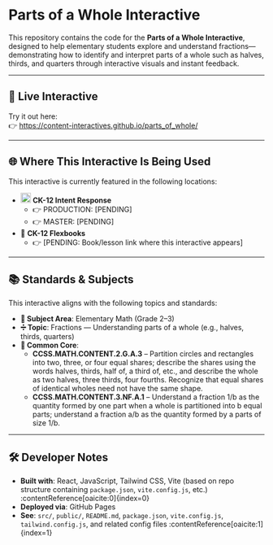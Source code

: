 # Parts of a Whole Interactive

This repository contains the code for the **Parts of a Whole Interactive**, designed to help elementary students explore and understand fractions—demonstrating how to identify and interpret parts of a whole such as halves, thirds, and quarters through interactive visuals and instant feedback.

---

## 🔗 Live Interactive

Try it out here:  
👉 https://content-interactives.github.io/parts_of_whole/

---

## 🌐 Where This Interactive Is Being Used

This interactive is currently featured in the following locations:

- <img width="20" height="20" alt="image" src="https://github.com/user-attachments/assets/5d12571f-8e12-4441-98ab-c0bc94069a96" /> **CK-12 Intent Response**  
  - 👉 PRODUCTION: [PENDING]  
  - 👉 MASTER: [PENDING]  
- 📘 **CK-12 Flexbooks**  
  - 👉 [PENDING: Book/lesson link where this interactive appears]

---

## 📚 Standards & Subjects

This interactive aligns with the following topics and standards:

- **📂 Subject Area**: Elementary Math (Grade 2–3)  
- **➗ Topic**: Fractions — Understanding parts of a whole (e.g., halves, thirds, quarters)  
- **📏 Common Core**:  
  - **CCSS.MATH.CONTENT.2.G.A.3** – Partition circles and rectangles into two, three, or four equal shares; describe the shares using the words halves, thirds, half of, a third of, etc., and describe the whole as two halves, three thirds, four fourths. Recognize that equal shares of identical wholes need not have the same shape.  
  - **CCSS.MATH.CONTENT.3.NF.A.1** – Understand a fraction 1/b as the quantity formed by one part when a whole is partitioned into b equal parts; understand a fraction a/b as the quantity formed by a parts of size 1/b.

---

## 🛠️ Developer Notes

- **Built with**: React, JavaScript, Tailwind CSS, Vite (based on repo structure containing `package.json`, `vite.config.js`, etc.) :contentReference[oaicite:0]{index=0}  
- **Deployed via**: GitHub Pages  
- **See**: `src/`, `public/`, `README.md`, `package.json`, `vite.config.js`, `tailwind.config.js`, and related config files :contentReference[oaicite:1]{index=1}
